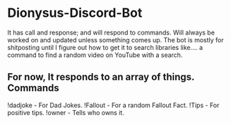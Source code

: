 # Dionysus-Discord-Bot

It has call and response; and will respond to commands. Will always be worked on and updated unless something comes up.
The bot is mostly for shitposting until I figure out how to get it to search libraries like.... a command to find a random video on YouTube with a search.

For now,
It responds to an array of things.
Commands
------------
!dadjoke - For Dad Jokes.
!Fallout - For a random Fallout Fact.
!Tips - For positive tips.
!owner - Tells who owns it.
